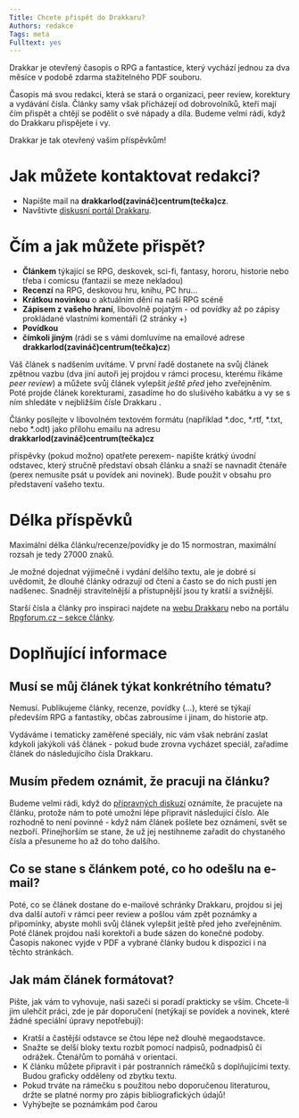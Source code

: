 ```yaml
---
Title: Chcete přispět do Drakkaru?
Authors: redakce
Tags: meta
Fulltext: yes
---
```

Drakkar je otevřený časopis o RPG a fantastice, který vychází jednou za dva měsíce v podobě zdarma stažitelného PDF souboru.

Časopis má svou redakci, která se stará o organizaci, peer review, korektury a vydávání čísla. Články samy však přicházejí od dobrovolníků, kteří mají čím přispět a chtějí se podělit o své nápady a díla. Budeme velmi rádi, když do Drakkaru přispějete i vy.  

Drakkar je tak otevřený vašim příspěvkům!  

# Jak můžete kontaktovat redakci?

*	Napište mail na **drakkarlod(zavináč)centrum(tečka)cz**.
*	Navštivte [diskusní portál Drakkaru](http://rpgforum.cz/forum/viewforum.php?f=204).

# Čím a jak můžete přispět?

*	**Článkem** týkající se RPG, deskovek, sci-fi, fantasy, hororu, historie nebo třeba i comicsu (fantazii se meze nekladou)  
*	**Recenzí** na RPG, deskovou hru, knihu, PC hru...  
*	**Krátkou novinkou** o aktuálním dění na naší RPG scéně  
*	**Zápisem z vašeho hraní**, libovolně pojatým - od povídky až po zápisy prokládané vlastními komentáři (2 stránky +)  
*	**Povídkou**
*	**čímkoli jiným** (rádi se s vámi domluvíme na emailové adrese **drakkarlod(zavináč)centrum(tečka)cz**)  

Váš článek s nadšením uvítáme. V první řadě dostanete na svůj článek zpětnou vazbu (dva jiní autoři jej projdou v rámci procesu, kterému říkáme *peer review*) a můžete svůj článek vylepšit *ještě před* jeho zveřejněním.  Poté projde článek korekturami, zasadíme ho do slušivého kabátku a vy se s ním shledáte v nejbližším čísle Drakkaru .

Články posílejte v libovolném textovém formátu (například *.doc, *.rtf, *.txt, nebo *.odt) jako přílohu emailu na adresu **drakkarlod(zavináč)centrum(tečka)cz**

příspěvky (pokud možno) opatřete perexem- napište krátký úvodní odstavec, který stručně představí obsah článku a snaží se navnadit čtenáře (perex nemusíte psát u povídek ani novinek). Bude použit v obsahu pro představení vašeho textu.  

# Délka příspěvků

Maximální délka článku/recenze/povídky je do 15 normostran, maximální rozsah je tedy 27000 znaků.  

Je možné dojednat výjimečně i vydání delšího textu, ale je dobré si uvědomit, že dlouhé články odrazují od čtení a často se do nich pustí jen nadšenec. Snadněji stravitelnější a přístupnější jsou ty kratší a svižnější.  

Starší čísla a články pro inspiraci najdete na [webu Drakkaru](http://drakkar.sk/) nebo na portálu [Rpgforum.cz – sekce články](http://rpgforum.cz/clanky/drakkar).  
  
# Doplňující informace

## Musí se můj článek týkat konkrétního tématu?

Nemusí. Publikujeme články, recenze, povídky (...), které se týkají především RPG a fantastiky, občas zabrousíme i jinam, do historie atp. 

Vydáváme i tematicky zaměřené speciály, nic vám však nebrání zaslat kdykoli jakýkoli váš článek - pokud bude zrovna vycházet speciál, zařadíme článek do následujícího čísla Drakkaru.  

## Musím předem oznámit, že pracuji na článku?</span>  

Budeme velmi rádi, když do [přípravných diskuzí](http://rpgforum.cz/forum/viewforum.php?f=204) oznámíte, že pracujete na článku, protože nám to poté umožní lépe připravit následující číslo. Ale rozhodně to není povinné - když nám článek pošlete bez oznámení, svět se nezboří. Přinejhorším se stane, že už jej nestihneme zařadit do chystaného čísla a přesuneme ho až do toho dalšího.  

## Co se stane s článkem poté, co ho odešlu na e-mail?

Poté, co se článek dostane do e-mailové schránky Drakkaru, projdou si jej dva další autoři v rámci peer review a pošlou vám zpět poznámky a připomínky, abyste mohli svůj článek vylepšit ještě před jeho zveřejněním. Poté článek projdou naši korektoři a bude sázen do konečné podoby. Časopis nakonec vyjde v PDF a vybrané články budou k dispozici i na těchto stránkách.

## Jak mám článek formátovat?
Pište, jak vám to vyhovuje, naši sazeči si poradí prakticky se vším. Chcete-li jim ulehčit práci, zde je pár doporučení (netýkají se povídek a novinek, které žádné speciální úpravy nepotřebují):  

*	Kratší a častější odstavce se čtou lépe než dlouhé megaodstavce.  
*	Snažte se delší bloky textu rozbít pomocí nadpisů, podnadpisů či odrážek. Čtenářům to pomáhá v orientaci.  
*	K článku můžete připravit i pár postranních rámečků s doplňujícími texty. Budou graficky odděleny od zbytku textu.  
*	Pokud trváte na rámečku s použitou nebo doporučenou literaturou, držte se platné normy pro zápis bibliografických údajů!  
*	Vyhýbejte se poznámkám pod čarou
